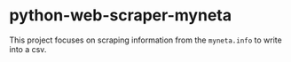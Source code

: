 # python-web-scraper-myneta
This project focuses on scraping information from the `myneta.info` to write into a csv. 
